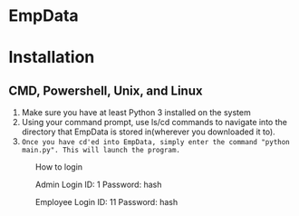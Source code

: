 # EmpData

<h1>Installation</h1>
<h2>CMD, Powershell, Unix, and Linux</h2>
<ol>
<li>Make sure you have at least Python 3 installed on the system</li>
<li>Using your command prompt, use ls/cd commands to navigate into the directory that EmpData is stored in(wherever you downloaded it to).</li>
<li><code>Once you have cd'ed into EmpData, simply enter the command "python main.py". This will launch the program.</code></li>
<ol>

How to login

Admin Login
ID: 1
Password: hash

Employee Login
ID: 11
Password: hash
